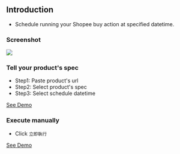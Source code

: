 ## Introduction

- Schedule running your Shopee buy action at specified datetime.

### Screenshot

![](https://i.imgur.com/DUGZ7Se.png)

### Tell your product's spec

- Step1: Paste product's url
- Step2: Select product's spec
- Step3: Select schedule datetime

[See Demo](https://www.youtube.com/watch?v=FO9I0xfKKqM)

### Execute manually

- Click `立即執行`

[See Demo](https://youtu.be/6CKyQ3hVCTs)
